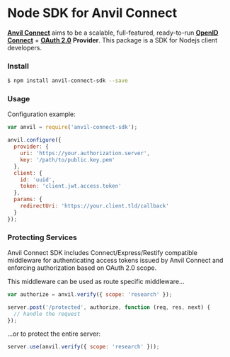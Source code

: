 # Node SDK for Anvil Connect

**[Anvil Connect](https://github.com/christiansmith/anvil-connect)** aims to be a scalable, full-featured, ready-to-run [**OpenID Connect**](http://openid.net/connect/) + [**OAuth 2.0**](http://tools.ietf.org/html/rfc6749) **Provider**. This package is a SDK for Nodejs client developers.


### Install

```bash
$ npm install anvil-connect-sdk --save
```

### Usage

Configuration example:

```javascript
var anvil = require('anvil-connect-sdk');

anvil.configure({
  provider: {
    uri: 'https://your.authorization.server',
    key: '/path/to/public.key.pem'
  },
  client: {
    id: 'uuid',
    token: 'client.jwt.access.token'
  },
  params: {
    redirectUri: 'https://your.client.tld/callback'
  }
});
```


### Protecting Services

Anvil Connect SDK includes Connect/Express/Restify compatible middleware for authenticating access tokens issued by Anvil Connect and enforcing authorization based on OAuth 2.0 scope.

This middleware can be used as route specific middleware...

```javascript
var authorize = anvil.verify({ scope: 'research' });

server.post('/protected', authorize, function (req, res, next) {
  // handle the request
});
```

...or to protect the entire server:

```javascript
server.use(anvil.verify({ scope: 'research' }));
```

